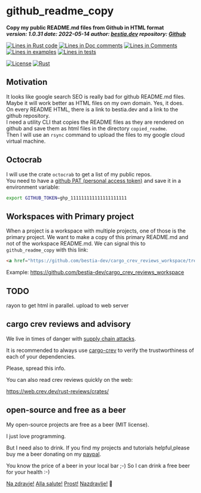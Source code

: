 [comment]: # (auto_md_to_doc_comments segment start A)

# github_readme_copy

[comment]: # (auto_cargo_toml_to_md start)

**Copy my public README.md files from Github in HTML format**  
***version: 1.0.31 date: 2022-05-14 author: [bestia.dev](https://bestia.dev) repository: [Github](https://github.com/bestia-dev/github_readme_copy)***  

[comment]: # (auto_cargo_toml_to_md end)

[comment]: # (auto_lines_of_code start)
[![Lines in Rust code](https://img.shields.io/badge/Lines_in_Rust-167-green.svg)](https://github.com/bestia-dev/github_readme_copy/)
[![Lines in Doc comments](https://img.shields.io/badge/Lines_in_Doc_comments-237-blue.svg)](https://github.com/bestia-dev/github_readme_copy/)
[![Lines in Comments](https://img.shields.io/badge/Lines_in_comments-38-purple.svg)](https://github.com/bestia-dev/github_readme_copy/)
[![Lines in examples](https://img.shields.io/badge/Lines_in_examples-19-yellow.svg)](https://github.com/bestia-dev/github_readme_copy/)
[![Lines in tests](https://img.shields.io/badge/Lines_in_tests-36-orange.svg)](https://github.com/bestia-dev/github_readme_copy/)

[comment]: # (auto_lines_of_code end)

[![License](https://img.shields.io/badge/license-MIT-blue.svg)](https://github.com/bestia-dev/github_readme_copy/blob/main/LICENSE) [![Rust](https://github.com/bestia-dev/github_readme_copy/workflows/RustAction/badge.svg)](https://github.com/bestia-dev/github_readme_copy/)

## Motivation

It looks like google search SEO is really bad for github README.md files.  
Maybe it will work better as HTML files on my own domain. Yes, it does.  
On every README HTML, there is a link to bestia.dev and a link to the github repository.  
I need a utility CLI that copies the README files as they are rendered on github and save them as html files in the directory `copied_readme`.  
Then I will use an `rsync` command to upload the files to my google cloud virtual machine.

## Octocrab

I will use the crate `octocrab` to get a list of my public repos.  
You need to have a [github PAT (personal access token)](https://docs.github.com/en/github/authenticating-to-github/keeping-your-account-and-data-secure/creating-a-personal-access-token) and save it in a environment variable:  

```bash
export GITHUB_TOKEN=ghp_111111111111111111111
```

## Workspaces with Primary project

When a project is a workspace with multiple projects, one of those is the primary project. We want to make a copy of this primary README.md and not of the workspace README.md. We can signal this to `github_readme_copy` with this link:

```html
<a href="https://github.com/bestia-dev/cargo_crev_reviews_workspace/tree/main/cargo_crev_reviews">Primary project README.md</a>
```

Example: <https://github.com/bestia-dev/cargo_crev_reviews_workspace>

## TODO

rayon to get html in parallel.
upload to web server

## cargo crev reviews and advisory

We live in times of danger with [supply chain attacks](https://en.wikipedia.org/wiki/Supply_chain_attack).

It is recommended to always use [cargo-crev](https://github.com/crev-dev/cargo-crev) to verify the trustworthiness of each of your dependencies.

Please, spread this info.

You can also read crev reviews quickly on the web:

<https://web.crev.dev/rust-reviews/crates/>

## open-source and free as a beer

My open-source projects are free as a beer (MIT license).

I just love programming.

But I need also to drink. If you find my projects and tutorials helpful,please buy me a beer donating on my [paypal](https://paypal.me/LucianoBestia).

You know the price of a beer in your local bar ;-) So I can drink a free beer for your health :-)

[Na zdravje!](https://translate.google.com/?hl=en&sl=sl&tl=en&text=Na%20zdravje&op=translate) [Alla salute!](https://dictionary.cambridge.org/dictionary/italian-english/alla-salute) [Prost!](https://dictionary.cambridge.org/dictionary/german-english/prost) [Nazdravlje!](https://matadornetwork.com/nights/how-to-say-cheers-in-50-languages/) 🍻

[comment]: # (auto_md_to_doc_comments segment end A)
